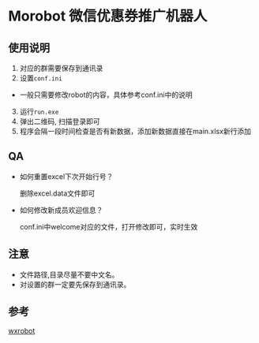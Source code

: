# Morobot 微信优惠券推广机器人

## 使用说明
1. 对应的群需要保存到通讯录
2. 设置`conf.ini`
  - 一般只需要修改robot的内容，具体参考conf.ini中的说明
3. 运行`run.exe`
4. 弹出二维码, 扫描登录即可
5. 程序会隔一段时间检查是否有新数据，添加新数据直接在main.xlsx新行添加

## QA
- 如何重置excel下次开始行号？
  
  删除excel.data文件即可

- 如何修改新成员欢迎信息？
  
  conf.ini中welcome对应的文件，打开修改即可，实时生效

## 注意
- 文件路径,目录尽量不要中文名。
- 对设置的群一定要先保存到通讯录。

## 参考
[wxrobot](https://github.com/liuwons/wxBot)